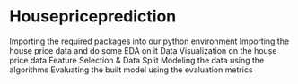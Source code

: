 # Housepriceprediction
Importing the required packages into our python environment
Importing the house price data and do some EDA on it
Data Visualization on the house price data
Feature Selection & Data Split
Modeling the data using the algorithms
Evaluating the built model using the evaluation metrics
